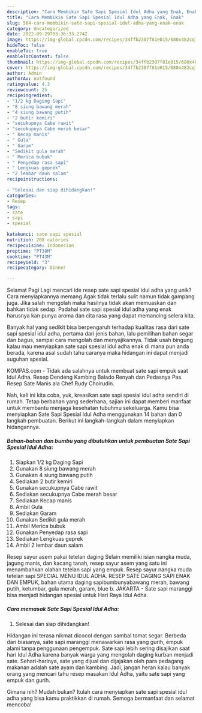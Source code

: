 ```yaml
---
description: "Cara Membikin Sate Sapi Spesial Idul Adha yang Enak, Enak"
title: "Cara Membikin Sate Sapi Spesial Idul Adha yang Enak, Enak"
slug: 504-cara-membikin-sate-sapi-spesial-idul-adha-yang-enak-enak
category: Uncategorized
date: 2022-09-29T03:36:33.274Z
image: https://img-global.cpcdn.com/recipes/34ffb2307f81e015/680x482cq70/sate-sapi-spesial-idul-adha-foto-resep-utama.jpg
hideToc: false
enableToc: true
enableTocContent: false
thumbnail: https://img-global.cpcdn.com/recipes/34ffb2307f81e015/680x482cq70/sate-sapi-spesial-idul-adha-foto-resep-utama.jpg
cover: https://img-global.cpcdn.com/recipes/34ffb2307f81e015/680x482cq70/sate-sapi-spesial-idul-adha-foto-resep-utama.jpg
author: Admin
authorAv: notfound
ratingvalue: 4.3
reviewcount: 25
recipeingredient:
- "1/2 kg Daging Sapi"
- "8 siung bawang merah"
- "4 siung bawang putih"
- "2 butir kemiri"
- "secukupnya Cabe rawit"
- "secukupnya Cabe merah besar"
- " Kecap manis"
- " Gula"
- " Garam"
- "Sedikit gula merah"
- " Merica bubuk"
- " Penyedap rasa sapi"
- " Lengkuas geprek"
- "2 lembar daun salam"
recipeinstructions:

- "Selesai dan siap dihidangkan!"
categories:
- Resep
tags:
- sate
- sapi
- spesial

katakunci: sate sapi spesial 
nutrition: 208 calories
recipecuisine: Indonesian
preptime: "PT38M"
cooktime: "PT43M"
recipeyield: "3"
recipecategory: Dinner

---
```



Selamat Pagi Lagi mencari ide resep sate sapi spesial idul adha yang unik? Cara menyiapkannya memang Agak tidak terlalu sulit namun tidak gampang juga. Jika salah mengolah maka hasilnya tidak akan memuaskan dan bahkan tidak sedap. Padahal sate sapi spesial idul adha yang enak harusnya kan punya aroma dan cita rasa yang dapat memancing selera kita.


Banyak hal yang sedikit bisa berpengaruh terhadap kualitas rasa dari sate sapi spesial idul adha, pertama dari jenis bahan, lalu pemilihan bahan segar dan bagus, sampai cara mengolah dan menyajikannya. Tidak usah bingung kalau mau menyiapkan sate sapi spesial idul adha enak di mana pun anda berada, karena asal sudah tahu caranya maka hidangan ini dapat menjadi suguhan spesial.

KOMPAS.com - Tidak ada salahnya untuk membuat sate sapi empuk saat Idul Adha. Resep Dendeng Kambing Balado Renyah dan Pedasnya Pas. Resep Sate Manis ala Chef Rudy Choirudin.


Nah, kali ini kita coba, yuk, kreasikan sate sapi spesial idul adha sendiri di rumah. Tetap berbahan yang sederhana, sajian ini dapat memberi manfaat untuk membantu menjaga kesehatan tubuhmu sekeluarga. Kamu bisa menyiapkan Sate Sapi Spesial Idul Adha menggunakan 14 bahan dan 0 langkah pembuatan. Berikut ini langkah-langkah dalam menyiapkan hidangannya.

<!--inarticleads1-->

##### Bahan-bahan dan bumbu yang dibutuhkan untuk pembuatan Sate Sapi Spesial Idul Adha:

1. Siapkan 1/2 kg Daging Sapi
1. Gunakan 8 siung bawang merah
1. Gunakan 4 siung bawang putih
1. Sediakan 2 butir kemiri
1. Gunakan secukupnya Cabe rawit
1. Sediakan secukupnya Cabe merah besar
1. Sediakan  Kecap manis
1. Ambil  Gula
1. Sediakan  Garam
1. Gunakan Sedikit gula merah
1. Ambil  Merica bubuk
1. Gunakan  Penyedap rasa sapi
1. Sediakan  Lengkuas geprek
1. Ambil 2 lembar daun salam


Resep sayur asem pakai tetelan daging Selain memiliki isian nangka muda, jagung manis, dan kacang tanah, resep sayur asem yang satu ini menambahkan olahan tetelan sapi yang empuk. Resep sayur nangka muda tetelan sapi SPECIAL MENU IDUL ADHA. RESEP SATE DAGING SAPI ENAK DAN EMPUK, bahan utama daging sapibumbunyabawang merah, bawang putih, ketumbar, gula merah, garam, blue b. JAKARTA - Sate sapi maranggi bisa menjadi hidangan spesial untuk Hari Raya Idul Adha. 

<!--inarticleads2-->

##### Cara memasak Sate Sapi Spesial Idul Adha:


1. Selesai dan siap dihidangkan!

Hidangan ini terasa nikmat dicocol dengan sambal tomat segar. Berbeda dari biasanya, sate sapi maranggi menawarkan rasa yang gurih, empuk alami tanpa penggunaan pengempuk. Sate sapi lebih sering disajikan saat hari Idul Adha karena banyak warga yang mengolah daging kurban menjadi sate. Sehari-harinya, sate yang dijual dan dijajakan oleh para pedagang makanan adalah sate ayam dan kambing. Jadi, jangan heran kalau banyak orang yang mencari tahu resep masakan Idul Adha, yaitu sate sapi yang empuk dan gurih. 

Gimana nih? Mudah bukan? Itulah cara menyiapkan sate sapi spesial idul adha yang bisa kamu praktikkan di rumah. Semoga bermanfaat dan selamat mencoba!
